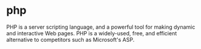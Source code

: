 # php
PHP is a server scripting language, and a powerful tool for making dynamic and interactive Web pages.  PHP is a widely-used, free, and efficient alternative to competitors such as Microsoft's ASP.
